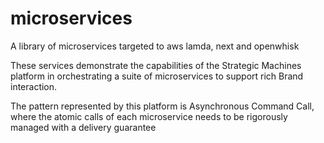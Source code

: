 # microservices

A library of microservices targeted to aws lamda, next and openwhisk

These services demonstrate the capabilities of the Strategic Machines platform in orchestrating a suite of microservices to support rich Brand interaction.

The pattern represented by this platform is Asynchronous Command Call, where the atomic calls of each microservice needs to be rigorously managed with a delivery guarantee
